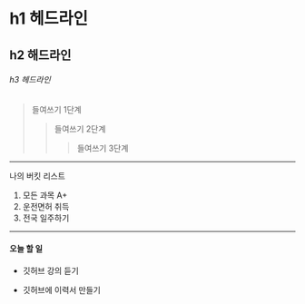 # h1 헤드라인
## h2 해드라인
###### h3 헤드라인

> 들여쓰기 1단계
>> 들여쓰기 2단계
>>> 들여쓰기 3단계
------------------------------------
나의 버킷 리스트
1. 모든 과목 A+
2. 운전면허 취득
3. 전국 일주하기
**********************************
#### 오늘 할 일
* 깃허브 강의 듣기
+ 깃허브에 이력서 만들기
